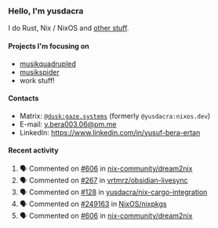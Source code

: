 ### Hello, I'm yusdacra

I do Rust, Nix / NixOS and [other stuff](https://gaze.systems/).

#### Projects I'm focusing on

- [musikquadrupled](https://github.com/yusdacra/musikquadrupled)
- [musikspider](https://github.com/yusdacra/musikspider)
- work stuff!

#### Contacts

- Matrix: [`@dusk:gaze.systems`](https://matrix.to/#/@dusk:gaze.systems) (formerly `@yusdacra:nixos.dev`)
- E-mail: y.bera003.06@pm.me
- LinkedIn: https://www.linkedin.com/in/yusuf-bera-ertan

#### Recent activity

<!--START_SECTION:activity-->
1. 🗣 Commented on [#606](https://github.com/nix-community/dream2nix/pull/606#issuecomment-1696634610) in [nix-community/dream2nix](https://github.com/nix-community/dream2nix)
2. 🗣 Commented on [#267](https://github.com/vrtmrz/obsidian-livesync/issues/267#issuecomment-1690587144) in [vrtmrz/obsidian-livesync](https://github.com/vrtmrz/obsidian-livesync)
3. 🗣 Commented on [#128](https://github.com/yusdacra/nix-cargo-integration/issues/128#issuecomment-1682755453) in [yusdacra/nix-cargo-integration](https://github.com/yusdacra/nix-cargo-integration)
4. 🗣 Commented on [#249163](https://github.com/NixOS/nixpkgs/pull/249163#issuecomment-1678135486) in [NixOS/nixpkgs](https://github.com/NixOS/nixpkgs)
5. 🗣 Commented on [#606](https://github.com/nix-community/dream2nix/pull/606#issuecomment-1660833727) in [nix-community/dream2nix](https://github.com/nix-community/dream2nix)
<!--END_SECTION:activity-->
